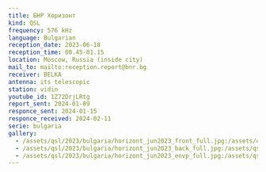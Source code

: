 ```yaml
---
title: БНР Хоризонт
kind: QSL
frequency: 576 kHz
language: Bulgarian
reception_date: 2023-06-18
reception_time: 00.45-01.15
location: Moscow, Russia (inside city)
mail_to: mailto:reception.report@bnr.bg
receiver: BELKA
antenna: its telescopic
station: vidin
youtube_id: 1Z72DrjLRtg
report_sent: 2024-01-09
responce_sent: 2024-01-15
responce_received: 2024-02-11
serie: bulgaria
gallery:
  - /assets/qsl/2023/bulgaria/horizont_jun2023_front_full.jpg:/assets/qsl/2023/bulgaria/horizont_jun2023_front_small.jpg
  - /assets/qsl/2023/bulgaria/horizont_jun2023_back_full.jpg:/assets/qsl/2023/bulgaria/horizont_jun2023_back_small.jpg
  - /assets/qsl/2023/bulgaria/horizont_jun2023_envp_full.jpg:/assets/qsl/2023/bulgaria/horizont_jun2023_envp_small.jpg
---
```

